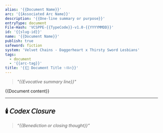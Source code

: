 ```yaml
---
alias: '{{Document Name}}'
arc: '{{Associated Arc Name}}'
description: '{{One-line summary or purpose}}'
entryType: document
File-Hash: 'VCSPPE-{{TypeCode}}-v1.0-{{YYYYMMDD}}'
id: '{{slug-id}}'
name: '{{Document Name}}'
publish: true
safeword: fiction
system: 'Velvet Chains - Daggerheart x Thirsty Sword Lesbians'
tags:
  - document
  - '{{arc-tag}}'
title: '{{📄 Document Title ✨⛓️🔥}}'
---
```


> _"{{Evocative summary line}}"_

{{Document content}}

---

## 🕯️ 𝘊𝘰𝘥𝘦𝘹 𝘊𝘭𝘰𝘴𝘶𝘳𝘦

> _“{{Benediction or closing thought}}”_
